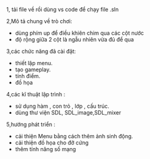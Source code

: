 1, tải file về rồi dùng vs code để chạy file .sln

2,Mô tả chung về trò chơi: 
- dùng phím up để điều khiên chim qua các cột nước
- độ rộng giữa 2 cột là ngẫu nhiên vừa đủ để qua

3,các chức năng đã cài đặt: 
- thiết lập menu.
- tạo gameplay.
- tính điểm.
- đồ họa


4,các kĩ thuật lập trình : 
- sử dụng hàm , con trỏ , lớp , cấu trúc.
- dùng thư viện SDL, SDL_image,SDL_mixer

5,hướng phát triển : 
- cải thiện Menu bằng cách thêm ảnh sinh động.
- cải thiện đồ họa cho đỡ cứng
- thêm tính năng số mạng
